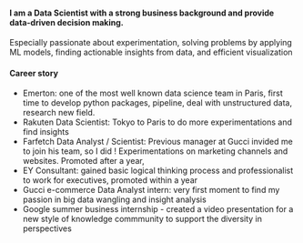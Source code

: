 #### I am a Data Scientist with a strong business background and provide data-driven decision making.
Especially passionate about experimentation, solving problems by applying ML models, finding actionable insights from data, and efficient visualization <br>
#### Career story
- Emerton: one of the most well known data science team in Paris, first time to develop python packages, pipeline, deal with unstructured data, research new field. 
- Rakuten Data Scientist: Tokyo to Paris to do more experimentations and find insights
- Farfetch Data Analyst / Scientist: Previous manager at Gucci invided me to join his team, so I did ! Experimentations on marketing channels and websites. Promoted after a year,  
- EY Consultant: gained basic logical thinking process and professionalist to work for executives, promoted within a year
- Gucci e-commerce Data Analyst intern: very first moment to find my passion in big data wangling and insight analysis
- Google summer business internship - created a video presentation for a new style of knowledge commmunity to support the diversity in perspectives

<!--
**cnai-ds/cnai-ds** is a ✨ _special_ ✨ repository because its `README.md` (this file) appears on your GitHub profile.

Here are some ideas to get you started:

- 🔭 I’m currently working on ...
- 🌱 I’m currently learning ...
- 👯 I’m looking to collaborate on ...
- 🤔 I’m looking for help with ...
- 💬 Ask me about ...
- 📫 How to reach me: ...
- 😄 Pronouns: ...
- ⚡ Fun fact: ...
-->

